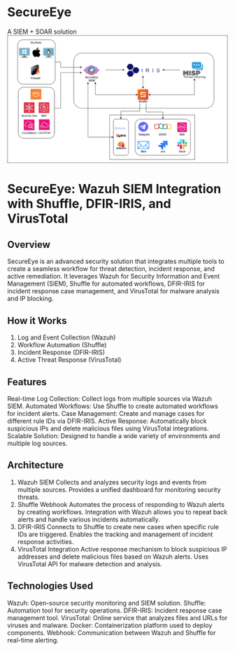 # SecureEye
A SIEM + SOAR solution
![alt text](https://github.com/dip-os/SecureEye/blob/main/SecureEye-SOC-Sub-Suvadip/secureEye.png?raw=true)
# SecureEye: Wazuh SIEM Integration with Shuffle, DFIR-IRIS, and VirusTotal
## Overview
SecureEye is an advanced security solution that integrates multiple tools to create a seamless workflow for threat detection, incident response, and active remediation. It leverages Wazuh for Security Information and Event Management (SIEM), Shuffle for automated workflows, DFIR-IRIS for incident response case management, and VirusTotal for malware analysis and IP blocking.



## How it Works
1. Log and Event Collection (Wazuh)
2. Workflow Automation (Shuffle)
3. Incident Response (DFIR-IRIS)
4. Active Threat Response (VirusTotal)

## Features
Real-time Log Collection: Collect logs from multiple sources via Wazuh SIEM.
Automated Workflows: Use Shuffle to create automated workflows for incident alerts.
Case Management: Create and manage cases for different rule IDs via DFIR-IRIS.
Active Response: Automatically block suspicious IPs and delete malicious files using VirusTotal integrations.
Scalable Solution: Designed to handle a wide variety of environments and multiple log sources.

## Architecture
1. Wazuh SIEM
Collects and analyzes security logs and events from multiple sources.
Provides a unified dashboard for monitoring security threats.
2. Shuffle Webhook
Automates the process of responding to Wazuh alerts by creating workflows.
Integration with Wazuh allows you to repeat back alerts and handle various incidents automatically.
3. DFIR-IRIS
Connects to Shuffle to create new cases when specific rule IDs are triggered.
Enables the tracking and management of incident response activities.
4. VirusTotal Integration
Active response mechanism to block suspicious IP addresses and delete malicious files based on Wazuh alerts.
Uses VirusTotal API for malware detection and analysis.

## Technologies Used
Wazuh: Open-source security monitoring and SIEM solution.
Shuffle: Automation tool for security operations.
DFIR-IRIS: Incident response case management tool.
VirusTotal: Online service that analyzes files and URLs for viruses and malware.
Docker: Containerization platform used to deploy components.
Webhook: Communication between Wazuh and Shuffle for real-time alerting.
